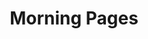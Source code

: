 ---
layout: work
title: Morning Pages
website: http://morningpages.net/
meta: A close friend of mine told me how much he benefited from writing every day so I gave it a shot and I loved it. Through writing every day I discovered that I'd like to to use my passion of code to create a website that others can benefit from. Thus Morning Pages was born. I'd love it if you checked it out.
type: example
skills: Design &bull; Kohana &bull; Content Creation
---